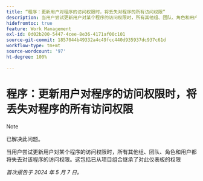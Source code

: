 ```yaml
---
title: “程序：更新用户对程序的访问权限时，将丢失对程序的所有访问权限”
description: 当用户尝试更新用户对某个程序的访问权限时，所有其他组、团队、角色和用户都将失去对该程序的访问权限。这包括已从项目组合继承了对此仪表板的权限
hidefromtoc: true
feature: Work Management
exl-id: 0d02b200-5447-4cee-8e36-4171af00c101
source-git-commit: 1857044b49332a4c49fcc440d935937dc937c61d
workflow-type: tm+mt
source-wordcount: '97'
ht-degree: 100%

---
```


# 程序：更新用户对程序的访问权限时，将丢失对程序的所有访问权限

>[!NOTE]
>
>已解决此问题。

当用户尝试更新用户对某个程序的访问权限时，所有其他组、团队、角色和用户都将失去对该程序的访问权限。这包括已从项目组合继承了对此仪表板的权限

_首次报告于 2024 年 5 月 7 日。_
